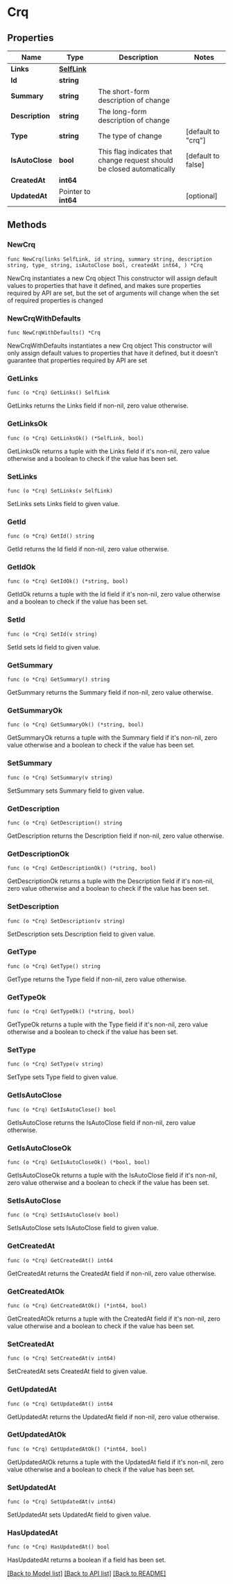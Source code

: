 # Crq

## Properties

Name | Type | Description | Notes
------------ | ------------- | ------------- | -------------
**Links** | [**SelfLink**](SelfLink.md) |  | 
**Id** | **string** |  | 
**Summary** | **string** | The short-form description of change | 
**Description** | **string** | The long-form description of change | 
**Type** | **string** | The type of change | [default to "crq"]
**IsAutoClose** | **bool** | This flag indicates that change request should be closed automatically | [default to false]
**CreatedAt** | **int64** |  | 
**UpdatedAt** | Pointer to **int64** |  | [optional] 

## Methods

### NewCrq

`func NewCrq(links SelfLink, id string, summary string, description string, type_ string, isAutoClose bool, createdAt int64, ) *Crq`

NewCrq instantiates a new Crq object
This constructor will assign default values to properties that have it defined,
and makes sure properties required by API are set, but the set of arguments
will change when the set of required properties is changed

### NewCrqWithDefaults

`func NewCrqWithDefaults() *Crq`

NewCrqWithDefaults instantiates a new Crq object
This constructor will only assign default values to properties that have it defined,
but it doesn't guarantee that properties required by API are set

### GetLinks

`func (o *Crq) GetLinks() SelfLink`

GetLinks returns the Links field if non-nil, zero value otherwise.

### GetLinksOk

`func (o *Crq) GetLinksOk() (*SelfLink, bool)`

GetLinksOk returns a tuple with the Links field if it's non-nil, zero value otherwise
and a boolean to check if the value has been set.

### SetLinks

`func (o *Crq) SetLinks(v SelfLink)`

SetLinks sets Links field to given value.


### GetId

`func (o *Crq) GetId() string`

GetId returns the Id field if non-nil, zero value otherwise.

### GetIdOk

`func (o *Crq) GetIdOk() (*string, bool)`

GetIdOk returns a tuple with the Id field if it's non-nil, zero value otherwise
and a boolean to check if the value has been set.

### SetId

`func (o *Crq) SetId(v string)`

SetId sets Id field to given value.


### GetSummary

`func (o *Crq) GetSummary() string`

GetSummary returns the Summary field if non-nil, zero value otherwise.

### GetSummaryOk

`func (o *Crq) GetSummaryOk() (*string, bool)`

GetSummaryOk returns a tuple with the Summary field if it's non-nil, zero value otherwise
and a boolean to check if the value has been set.

### SetSummary

`func (o *Crq) SetSummary(v string)`

SetSummary sets Summary field to given value.


### GetDescription

`func (o *Crq) GetDescription() string`

GetDescription returns the Description field if non-nil, zero value otherwise.

### GetDescriptionOk

`func (o *Crq) GetDescriptionOk() (*string, bool)`

GetDescriptionOk returns a tuple with the Description field if it's non-nil, zero value otherwise
and a boolean to check if the value has been set.

### SetDescription

`func (o *Crq) SetDescription(v string)`

SetDescription sets Description field to given value.


### GetType

`func (o *Crq) GetType() string`

GetType returns the Type field if non-nil, zero value otherwise.

### GetTypeOk

`func (o *Crq) GetTypeOk() (*string, bool)`

GetTypeOk returns a tuple with the Type field if it's non-nil, zero value otherwise
and a boolean to check if the value has been set.

### SetType

`func (o *Crq) SetType(v string)`

SetType sets Type field to given value.


### GetIsAutoClose

`func (o *Crq) GetIsAutoClose() bool`

GetIsAutoClose returns the IsAutoClose field if non-nil, zero value otherwise.

### GetIsAutoCloseOk

`func (o *Crq) GetIsAutoCloseOk() (*bool, bool)`

GetIsAutoCloseOk returns a tuple with the IsAutoClose field if it's non-nil, zero value otherwise
and a boolean to check if the value has been set.

### SetIsAutoClose

`func (o *Crq) SetIsAutoClose(v bool)`

SetIsAutoClose sets IsAutoClose field to given value.


### GetCreatedAt

`func (o *Crq) GetCreatedAt() int64`

GetCreatedAt returns the CreatedAt field if non-nil, zero value otherwise.

### GetCreatedAtOk

`func (o *Crq) GetCreatedAtOk() (*int64, bool)`

GetCreatedAtOk returns a tuple with the CreatedAt field if it's non-nil, zero value otherwise
and a boolean to check if the value has been set.

### SetCreatedAt

`func (o *Crq) SetCreatedAt(v int64)`

SetCreatedAt sets CreatedAt field to given value.


### GetUpdatedAt

`func (o *Crq) GetUpdatedAt() int64`

GetUpdatedAt returns the UpdatedAt field if non-nil, zero value otherwise.

### GetUpdatedAtOk

`func (o *Crq) GetUpdatedAtOk() (*int64, bool)`

GetUpdatedAtOk returns a tuple with the UpdatedAt field if it's non-nil, zero value otherwise
and a boolean to check if the value has been set.

### SetUpdatedAt

`func (o *Crq) SetUpdatedAt(v int64)`

SetUpdatedAt sets UpdatedAt field to given value.

### HasUpdatedAt

`func (o *Crq) HasUpdatedAt() bool`

HasUpdatedAt returns a boolean if a field has been set.


[[Back to Model list]](../README.md#documentation-for-models) [[Back to API list]](../README.md#documentation-for-api-endpoints) [[Back to README]](../README.md)


